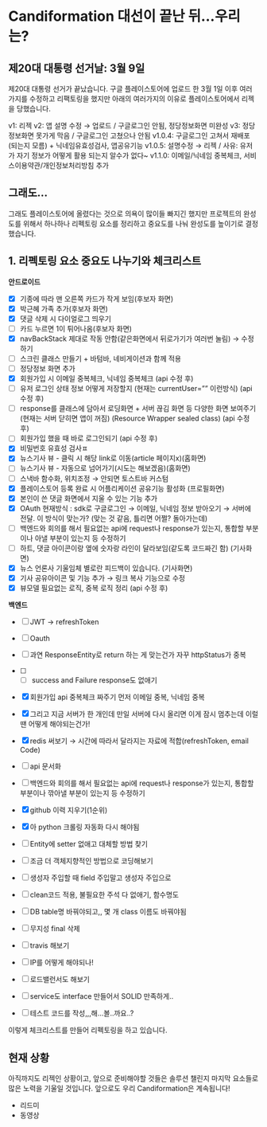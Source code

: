 # Candiformation 대선이 끝난 뒤...우리는?

## 제20대 대통령 선거날: 3월 9일
제20대 대통령 선거가 끝났습니다. 구글 플레이스토어에 업로드 한 3월 1일 이후 여러가지를 수정하고 리팩토링을 했지만 아래의 여러가지의 이유로 플레이스토어에서 리젝을 당했습니다. 

v1: 리젝
v2: 앱 설명 수정 → 업로드 / 구글로그인 안됨, 정당정보화면 미완성
v3: 정당정보화면 못가게 막음 / 구글로그인 고쳤으나 안됨
v1.0.4: 구글로그인 고쳐서 재배포 (되는지 모름) + 닉네임유효성검사, 앱공유기능
v1.0.5: 설명수정 → 리젝 / 사유: 유저가 자기 정보가 어떻게 활용 되는지 알수가 없다~
v1.1.0: 이메일/닉네임 중복체크, 서비스이용약관/개인정보처리방침 추가

## 그래도…

그래도 플레이스토어에 올렸다는 것으로 의욕이 많이들 빠지긴 했지만 프로젝트의 완성도를 위해서 하나하나 리펙토링 요소를 정리하고 중요도를 나눠 완성도를 높이기로 결정했습니다. 

## 1. 리펙토링 요소 중요도 나누기와 체크리스트


**안드로이드**

* [x] 기종에 따라 맨 오른쪽 카드가 작게 보임(후보자 화면)
* [x] 박근혜 가족 추가(후보자 화면)
* [x] 댓글 삭제 시 다이얼로그 띄우기
* [ ] 카드 누르면 1이 튀어나옴(후보자 화면)
* [x] navBackStack 제대로 작동 안함(같은화면에서 뒤로가기가 여러번 눌림) → 수정하기
* [ ] 스크린 클래스 만들기 + 바텀바, 네비게이션과 함께 적용
* [ ] 정당정보 화면 추가
* [x] 회원가입 시 이메일 중복체크, 닉네임 중복체크 (api 수정 후)
* [ ] 유저 로그인 상태 정보 어떻게 저장할지 (현재는 currentUser=”” 이런방식) (api 수정 후)
* [ ] response를 클래스에 담아서 로딩화면 + 서버 끊김 화면 등 다양한 화면 보여주기 (현재는 서버 닫히면 앱이 꺼짐) (Resource Wrapper sealed class) (api 수정 후)
* [ ] 회원가입 했을 때 바로 로그인되기 (api 수정 후)
* [x] 비밀번호 유효성 검사ㅍ
* [x] 뉴스기사 뷰 - 클릭 시 해당 link로 이동(article 페이지x)(홈화면)
* [ ] 뉴스기사 뷰 - 자동으로 넘어가기(시도는 해보겠음)(홈화면)
* [ ] 스낵바 함수화, 위치조정 → 안되면 토스트바 커스텀
* [x] 플레이스토어 등록 완료 시 어플리케이션 공유기능 활성화 (프로필화면)
* [x] 본인이 쓴 댓글 화면에서 지울 수 있는 기능 추가
* [x] OAuth 현재방식 : sdk로 구글로그인 → 이메일, 닉네임 정보 받아오기 → 서버에 전달. 이 방식이 맞는가? (맞는 것 같음, 틀리면 어쩔? 돌아가는데)
* [ ] 백엔드와 회의를 해서 필요없는 api에 request나 response가 있는지, 통합할 부분이나 아낼 부분이 있는지 등 수정하기
* [ ] 하트, 댓글 아이콘이랑 옆에 숫자랑 라인이 달라보임(같도록 코드짜긴 함) (기사화면)
* [x] 뉴스 언론사 기울임체 별로란 피드백이 있습니다. (기사화면)
* [x] 기사 공유아이콘 및 기능 추가    → 링크 복사 기능으로 수정
* [x] 뷰모델 필요없는 로직, 중복 로직 정리 (api 수정 후)

**백엔드**

* [ ] JWT → refreshToken
* [ ] Oauth
* [ ] 과연 ResponseEntity로 return 하는 게 맞는건가 자꾸 httpStatus가 중복
* [ ]  * [ ] success and Failure response도 없애기
* [x] 회원가입 api 중복체크 짜주기 먼저 이메일 중복, 닉네임 중복
* [x] 그리고 지금 서버가 한 개인데 만일 서버에 다시 올리면 이게 잠시 멈추는데 이럴땐 어떻게 해야되는건가!
* [x] redis 써보기 → 시간에 따라서 달라지는 자료에 적합(refreshToken, email Code)
* [ ] api 문서화
* [ ] 백엔드와 회의를 해서 필요없는 api에 request나 response가 있는지, 통합할 부분이나 깎아낼 부분이 있는지 등 수정하기
* [x] github 이력 지우기(1순위)
* [x] 아 python 크롤링 자동화 다시 해야됨
* [ ] Entity에 setter 없애고 대체할 방법 찾기
* [ ] 조금 더 객체지향적인 방법으로 코딩해보기
* [ ] 생성자 주입할 때 field 주입말고 생성자 주입으로
* [ ] clean코드 적용, 불필요한 주석 다 없애기, 함수명도
* [ ] DB table명 바꿔야되고,, 몇 개 class 이름도 바꿔야됨
* [ ] 무지성 final 삭제
* [ ] travis 해보기
* [ ] IP를 어떻게 해야되나!
* [ ] 로드밸런서도 해보기
* [ ] service도 interface 만들어서 SOLID 만족하게..
* [ ] 테스트 코드를 작성,,,해...볼..까요..?


이렇게 체크리스트를 만들어 리펙토링을 하고 있습니다.

## 현재 상황
아직까지도 리젝인 상황이고, 앞으로 준비해야할 것들은 솔루션 챌린지 마지막 요소들로 많은 노력을 기울일 것입니다. 앞으로도 우리 Candiformation은 계속됩니다!

* 리드미 
* 동영상
